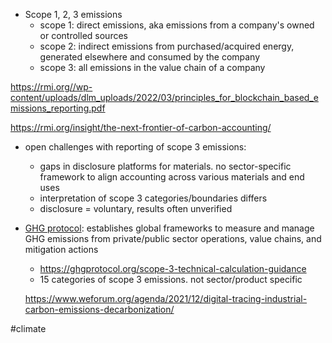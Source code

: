 - Scope 1, 2, 3 emissions
	- scope 1: direct emissions, aka emissions from a company's owned or controlled sources
	- scope 2: indirect emissions from purchased/acquired energy, generated elsewhere and consumed by the company
	- scope 3: all emissions in the value chain of a company

https://rmi.org//wp-content/uploads/dlm_uploads/2022/03/principles_for_blockchain_based_emissions_reporting.pdf

https://rmi.org/insight/the-next-frontier-of-carbon-accounting/
- open challenges with reporting of scope 3 emissions:
	- gaps in disclosure platforms for materials. no sector-specific framework to align accounting across various materials and end uses
	- interpretation of scope 3 categories/boundaries differs
	- disclosure = voluntary, results often unverified
- [GHG protocol](https://ghgprotocol.org/about-us#:~:text=What%20is%20GHG%20Protocol%3F,value%20chains%20and%20mitigation%20actions.): establishes global frameworks to measure and manage GHG emissions from private/public sector operations, value chains, and mitigation actions
	- https://ghgprotocol.org/scope-3-technical-calculation-guidance
	- 15 categories of scope 3 emissions. not sector/product specific 

  https://www.weforum.org/agenda/2021/12/digital-tracing-industrial-carbon-emissions-decarbonization/

#climate